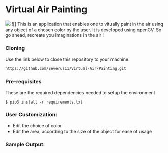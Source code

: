 # Virtual Air Painting
![](github/pipenv/locked/python-version/:user/:repo) ![]
This is an application that enables one to vitually paint in the air using any object of a chosen color by the user. It is developed using openCV.
So go ahead, recreate you imaginations in the air !

### Cloning
Use the link below to close this repository to your machine.
```
https://github.com/Severus11/Virtual-Air-Painting.git
```

### Pre-requisites 
These are the required dependencies needed to setup the environment
```
$ pip3 install -r requirements.txt
```

### User Customization:
- Edit the choice of color
- Edit the area, according to the size of the object for ease of usage

### Sample Output:

